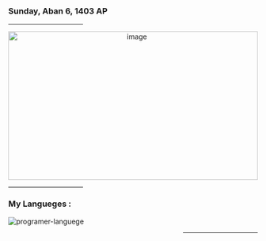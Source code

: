 <div display="table">
  <h3 color="blue" > Sunday, Aban 6, 1403 AP </h3>
  <div width="30%">
  <hr width="30%" height="1px">
</div>
</div>
  <div align="center" background-color="red" height="300px" width="100%" >
  <img src="programming.jpg" alt="image" height="300px" width="100%" border-radius="20%" />
</div>
<div width="30%">
  <hr width="30%" height="1px">
</div>
<h3> My Langueges : </h3>
<img src="https://skillicons.dev/icons?i=html,css,bootstrap,js,docker,git,github,laravel,react" alt="programer-languege">
<div width="30%" align="right" border-radius="30px">
  <hr width="30%" height="1px">
</div>
